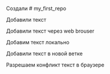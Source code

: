 ﻿Создали # my_first_repo

Добавили текст

Добавили текст через web brouser

Добавим текст локально

Добавили текст в новой ветке

Разрешаем конфликт текст в браузере

